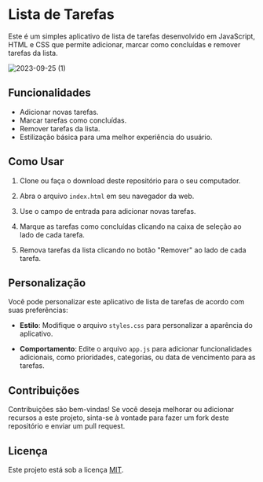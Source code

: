 # Lista de Tarefas

Este é um simples aplicativo de lista de tarefas desenvolvido em JavaScript, HTML e CSS que permite adicionar, marcar como concluídas e remover tarefas da lista.

![2023-09-25 (1)](https://github.com/RobsonPMartins/lista-de-tarefas/assets/125206486/66bb153b-53a4-4e8a-bacf-02c61984611c)


## Funcionalidades

- Adicionar novas tarefas.
- Marcar tarefas como concluídas.
- Remover tarefas da lista.
- Estilização básica para uma melhor experiência do usuário.

## Como Usar

1. Clone ou faça o download deste repositório para o seu computador.

2. Abra o arquivo `index.html` em seu navegador da web.

3. Use o campo de entrada para adicionar novas tarefas.

4. Marque as tarefas como concluídas clicando na caixa de seleção ao lado de cada tarefa.

5. Remova tarefas da lista clicando no botão "Remover" ao lado de cada tarefa.

## Personalização

Você pode personalizar este aplicativo de lista de tarefas de acordo com suas preferências:

- **Estilo**: Modifique o arquivo `styles.css` para personalizar a aparência do aplicativo.

- **Comportamento**: Edite o arquivo `app.js` para adicionar funcionalidades adicionais, como prioridades, categorias, ou data de vencimento para as tarefas.

## Contribuições

Contribuições são bem-vindas! Se você deseja melhorar ou adicionar recursos a este projeto, sinta-se à vontade para fazer um fork deste repositório e enviar um pull request.

## Licença

Este projeto está sob a licença [MIT](LICENSE).
